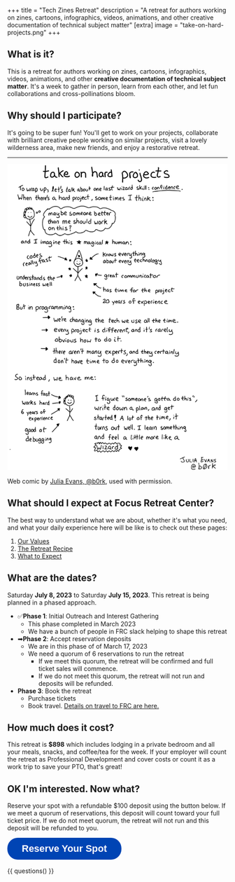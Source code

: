 +++
title = "Tech Zines Retreat"
description = "A retreat for authors working on zines, cartoons, infographics, videos, animations, and other creative documentation of technical subject matter"
[extra]
image = "take-on-hard-projects.png"
+++

## What is it?

This is a retreat for authors working on zines, cartoons, infographics, videos, animations, and other **creative documentation of technical subject matter**. It's a week to gather in person, learn from each other, and let fun collaborations and cross-pollinations bloom.

## Why should I participate?

It's going to be super fun! You'll get to work on your projects, collaborate with brilliant creative people working on similar projects, visit a lovely wilderness area, make new friends, and enjoy a restorative retreat.

----

<img alt="Take on hard projects" src="take-on-hard-projects.png">

Web comic by [Julia Evans, @b0rk](https://wizardzines.com/comics/take-on-hard-projects/), used with permission.

## What should I expect at Focus Retreat Center?

The best way to understand what we are about, whether it's what you need, and what your daily experience here will be like is to check out these pages:

1. [Our Values](/values)
1. [The Retreat Recipe](/recipe)
1. [What to Expect](/what-to-expect)

## What are the dates?

Saturday **July 8, 2023** to Saturday **July 15, 2023**. This retreat is being planned in a phased approach.

* ✅**Phase 1**: Initial Outreach and Interest Gathering
  * This phase completed in March 2023
  * We have a bunch of people in FRC slack helping to shape this retreat
* ➡**Phase 2**: Accept reservation deposits
  * We are in this phase of of March 17, 2023
  * We need a quorum of 6 reservations to run the retreat
    * If we meet this quorum, the retreat will be confirmed and full ticket sales will commence.
    * If we do not meet this quorum, the retreat will not run and deposits will be refunded.
* **Phase 3**: Book the retreat
  * Purchase tickets
  * Book travel. [Details on travel to FRC are here.](/travel)

## How much does it cost?

This retreat is **$898** which includes lodging in a private bedroom and all your meals, snacks, and coffee/tea for the week. If your employer will count the retreat as Professional Development and cover costs or count it as a work trip to save your PTO, that's great!

## OK I'm interested. Now what?

Reserve your spot with a refundable $100 deposit using the button below. If we meet a quorum of reservations, this deposit will count toward your full ticket price. If we do not meet quorum, the retreat will not run and this deposit will be refunded to you.

<div class="centered-column">
<a style="display:inline-block;text-decoration:none;background-color:#0044B4;color:#ffffff;cursor:pointer;font-family:Helvetica,Arial,sans-serif;font-size:22px;line-height:50px;text-align:center;margin:0;height:50px;padding:0px 33px;border-radius:24px;max-width:100%;white-space:nowrap;overflow:hidden;text-overflow:ellipsis;font-weight:bold;-webkit-font-smoothing:antialiased;-moz-osx-font-smoothing:grayscale;" href="" onclick="window.enrollsy.openWidget({type:'ENROLL',slug:'focus-retreat-center',urlOptions:'%7B%22lId%22:%22cl6w7sr5i3h5m0706s5dv3ln9%22,%22pId%22:%22clfb640gct4kp0846od1qh16h%22%7D'});return false;">Reserve Your Spot</a> <script>!function(n,e){var t,s;n.enrollsy||(n.enrollsy={},n.enrollsy._c=[],["init"].forEach(function(e){n.enrollsy[e]=function(){n.enrollsy._c.push([e,arguments])}}),(t=e.createElement("script")).type="text/javascript",t.async=!0,t.src="https://assets.enrollsy.com/external/widget.js",(s=e.getElementsByTagName("script")[0]).parentNode.insertBefore(t,s))}(window,document),window.setTimeout(function(){window.enrollsy.init()},1e3);</script>
</div>

{{ questions() }}
